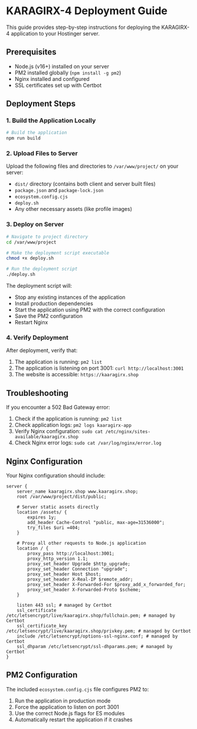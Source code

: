 # KARAGIRX-4 Deployment Guide

This guide provides step-by-step instructions for deploying the KARAGIRX-4 application to your Hostinger server.

## Prerequisites

- Node.js (v16+) installed on your server
- PM2 installed globally (`npm install -g pm2`)
- Nginx installed and configured
- SSL certificates set up with Certbot

## Deployment Steps

### 1. Build the Application Locally

```bash
# Build the application
npm run build
```

### 2. Upload Files to Server

Upload the following files and directories to `/var/www/project/` on your server:

- `dist/` directory (contains both client and server built files)
- `package.json` and `package-lock.json`
- `ecosystem.config.cjs`
- `deploy.sh`
- Any other necessary assets (like profile images)

### 3. Deploy on Server

```bash
# Navigate to project directory
cd /var/www/project

# Make the deployment script executable
chmod +x deploy.sh

# Run the deployment script
./deploy.sh
```

The deployment script will:
- Stop any existing instances of the application
- Install production dependencies
- Start the application using PM2 with the correct configuration
- Save the PM2 configuration
- Restart Nginx

### 4. Verify Deployment

After deployment, verify that:

1. The application is running: `pm2 list`
2. The application is listening on port 3001: `curl http://localhost:3001`
3. The website is accessible: `https://kaaragirx.shop`

## Troubleshooting

If you encounter a 502 Bad Gateway error:

1. Check if the application is running: `pm2 list`
2. Check application logs: `pm2 logs kaaragirx-app`
3. Verify Nginx configuration: `sudo cat /etc/nginx/sites-available/kaaragirx.shop`
4. Check Nginx error logs: `sudo cat /var/log/nginx/error.log`

## Nginx Configuration

Your Nginx configuration should include:

```nginx
server {
    server_name kaaragirx.shop www.kaaragirx.shop;
    root /var/www/project/dist/public;

    # Server static assets directly
    location /assets/ {
        expires 1y;
        add_header Cache-Control "public, max-age=31536000";
        try_files $uri =404;
    }

    # Proxy all other requests to Node.js application
    location / {
        proxy_pass http://localhost:3001;
        proxy_http_version 1.1;
        proxy_set_header Upgrade $http_upgrade;
        proxy_set_header Connection "upgrade";
        proxy_set_header Host $host;
        proxy_set_header X-Real-IP $remote_addr;
        proxy_set_header X-Forwarded-For $proxy_add_x_forwarded_for;
        proxy_set_header X-Forwarded-Proto $scheme;
    }

    listen 443 ssl; # managed by Certbot
    ssl_certificate /etc/letsencrypt/live/kaaragirx.shop/fullchain.pem; # managed by Certbot
    ssl_certificate_key /etc/letsencrypt/live/kaaragirx.shop/privkey.pem; # managed by Certbot
    include /etc/letsencrypt/options-ssl-nginx.conf; # managed by Certbot
    ssl_dhparam /etc/letsencrypt/ssl-dhparams.pem; # managed by Certbot
}
```

## PM2 Configuration

The included `ecosystem.config.cjs` file configures PM2 to:

1. Run the application in production mode
2. Force the application to listen on port 3001
3. Use the correct Node.js flags for ES modules
4. Automatically restart the application if it crashes
